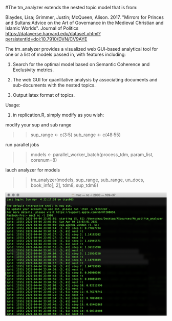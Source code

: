 #The tm_analyzer extends the nested topic model that is from:

Blaydes, Lisa; Grimmer, Justin; McQueen, Alison. 2017. "Mirrors for Princes and Sultans:Advice on the Art of Governance in the Medieval Christian and Islamic Worlds". Journal of Politics
https://dataverse.harvard.edu/dataset.xhtml?persistentId=doi:10.7910/DVN/CV9AYE  

The tm_analyzer provides a visualized web GUI-based analytical tool for one or a list of models passed in, with features including:   

1. Search for the optimal model based on Semantic Coherence and Exclusivity metrics.  

2. The web GUI for quanlitative analysis by associating documents and sub-documents with the nested topics.  

3. Output latex format of topics.  


Usage: 
1. in replication.R, simply modify as you wish:

modify your sup and sub range
>>sup_range <- c(3:5)
>>sub_range <- c(48:55)

run parallel jobs
>>models <- parallel_worker_batch(process_tdm, param_list, corenum=8)

lauch analyzer for models
>>tm_analyzer(models, sup_range, sub_range, un_docs, book_info[, 2], tdm8, sup_tdm8)


![](images/log.png)






